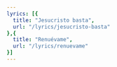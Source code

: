 ```yaml
---
lyrics: [{
  title: "Jesucristo basta", 
  url: "/lyrics/jesucristo-basta"
},{
  title: "Renuévame", 
  url: "/lyrics/renuevame"
}]
---
```

